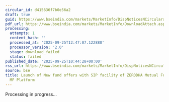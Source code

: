 ```yaml
---
circular_id: d415636f7b0e56a2
draft: true
guid: https://www.bseindia.com/markets/MarketInfo/DispNoticesNCirculars.aspx?Noticeid={EFDF60C7-643A-4215-89F4-86F5950333D8}&noticeno=20250925-10&dt=09/25/2025&icount=10&totcount=34&flag=0
pdf_url: https://www.bseindia.com/markets/MarketInfo/DownloadAttach.aspx?id=20250925-10&attachedId=
processing:
  attempts: 1
  content_hash: ''
  processed_at: '2025-09-25T12:47:07.122880'
  processor_version: '2.0'
  stage: download_failed
  status: failed
published_date: '2025-09-25T10:44:28+00:00'
rss_url: https://www.bseindia.com/markets/MarketInfo/DispNoticesNCirculars.aspx?Noticeid={EFDF60C7-643A-4215-89F4-86F5950333D8}&noticeno=20250925-10&dt=09/25/2025&icount=10&totcount=34&flag=0
source: bse
title: Launch of New fund offers with SIP facility of ZERODHA Mutual Fund on BSE StAR
  MF Platform
---
```


Processing in progress...